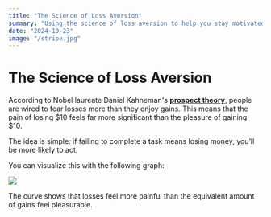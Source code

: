 ```yaml
---
title: "The Science of Loss Aversion"
summary: "Using the science of loss aversion to help you stay motivated."
date: "2024-10-23"
image: "/stripe.jpg"
---
```


# The Science of Loss Aversion

According to Nobel laureate Daniel Kahneman's [**prospect theory**](https://cfdm.jasoncollins.blog/prospect-theory), people are wired to fear losses more than they enjoy gains. This means that the pain of losing $10 feels far more significant than the pleasure of gaining $10. 

The idea is simple: if failing to complete a task means losing money, you’ll be more likely to act.

You can visualize this with the following graph:

<img src="/blog/loss_aversion.png" class="max-w-sm">

The curve shows that losses feel more painful than the equivalent amount of gains feel pleasurable.
